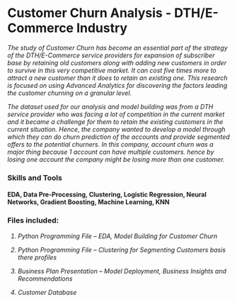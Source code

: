 # Customer Churn Analysis - DTH/E-Commerce Industry

<i>The study of Customer Churn has become an essential part of the strategy of the DTH/E-Commerce service providers for expansion of subscriber base by retaining old customers along with adding new customers in order to survive in this very competitive market. It can cost five times more to attract a new customer than it does to retain an existing one. This research is focused on using Advanced Analytics for discovering the factors leading the customer churning on a granular level.

The dataset used for our analysis and model building was from a DTH service provider who was facing a lot of competition in the current market and it became a challenge for them to retain the existing customers in the current situation. Hence, the company wanted to develop a model through which they can do churn prediction of the accounts and provide segmented offers to the potential churners. In this company, account churn was a major thing because 1 account can have multiple customers. hence by losing one account the company might be losing more than one customer.</i>


### Skills and Tools
#### EDA, Data Pre-Processing, Clustering, Logistic Regression, Neural Networks, Gradient Boosting, Machine Learning, KNN

### Files included:
<i>

1. Python Programming File – EDA, Model Building for Customer Churn

2. Python Programming File – Clustering for Segmenting Customers basis there profiles

3. Business Plan Presentation – Model Deployment, Business Insights and Recommendations

4. Customer Database

